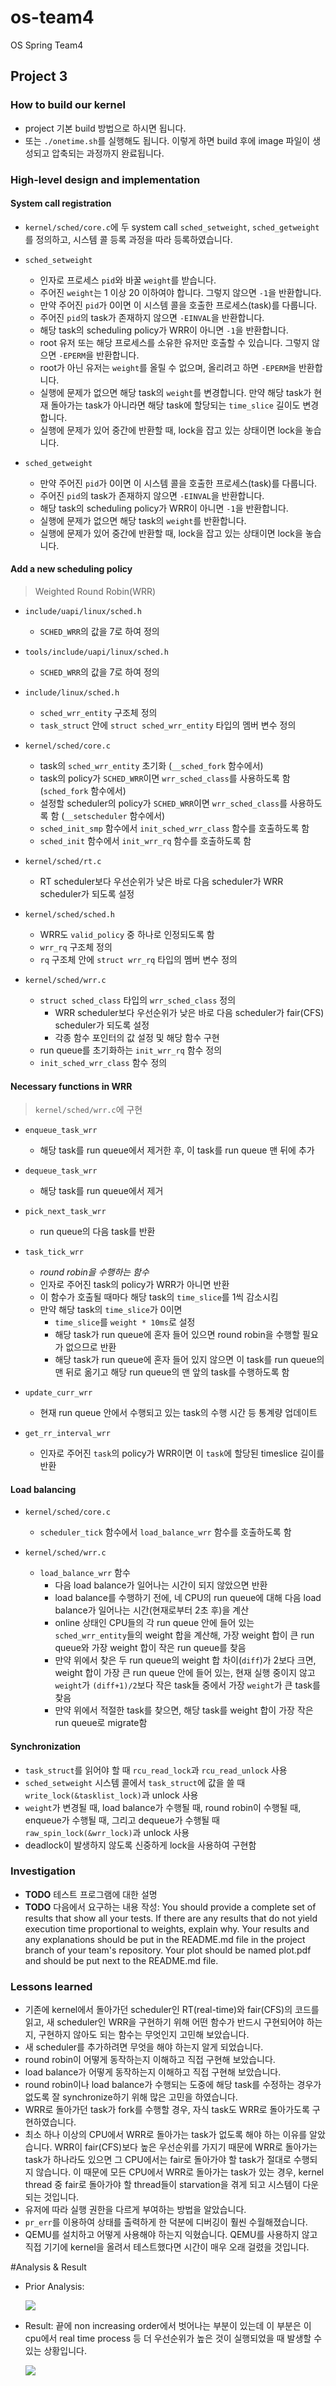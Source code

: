 # os-team4
OS Spring Team4
## Project 3

### How to build our kernel
* project 기본 build 방법으로 하시면 됩니다.
* 또는 `./onetime.sh`를 실행해도 됩니다. 이렇게 하면 build 후에 image 파일이 생성되고 압축되는 과정까지 완료됩니다.

### High-level design and implementation
#### System call registration
* `kernel/sched/core.c`에 두 system call `sched_setweight`, `sched_getweight`를 정의하고, 시스템 콜 등록 과정을 따라 등록하였습니다.

* `sched_setweight`
  * 인자로 프로세스 `pid`와 바꿀 `weight`를 받습니다. 
  * 주어진 `weight`는 1 이상 20 이하여야 합니다. 그렇지 않으면 `-1`을 반환합니다.
  * 만약 주어진 `pid`가 0이면 이 시스템 콜을 호출한 프로세스(task)를 다룹니다.
  * 주어진 `pid`의 task가 존재하지 않으면 `-EINVAL`을 반환합니다.
  * 해당 task의 scheduling policy가 WRR이 아니면 `-1`을 반환합니다.
  * root 유저 또는 해당 프로세스를 소유한 유저만 호출할 수 있습니다. 그렇지 않으면 `-EPERM`을 반환합니다.
  * root가 아닌 유저는 `weight`를 올릴 수 없으며, 올리려고 하면 `-EPERM`을 반환합니다.
  * 실행에 문제가 없으면 해당 task의 `weight`를 변경합니다. 만약 해당 task가 현재 돌아가는 task가 아니라면 해당 task에 할당되는 `time_slice` 길이도 변경합니다.
  * 실행에 문제가 있어 중간에 반환할 때, lock을 잡고 있는 상태이면 lock을 놓습니다.

* `sched_getweight`
  * 만약 주어진 `pid`가 0이면 이 시스템 콜을 호출한 프로세스(task)를 다룹니다.
  * 주어진 `pid`의 task가 존재하지 않으면 `-EINVAL`을 반환합니다.
  * 해당 task의 scheduling policy가 WRR이 아니면 `-1`을 반환합니다.
  * 실행에 문제가 없으면 해당 task의 `weight`를 반환합니다.
  * 실행에 문제가 있어 중간에 반환할 때, lock을 잡고 있는 상태이면 lock을 놓습니다.

#### Add a new scheduling policy
> Weighted Round Robin(WRR)

* `include/uapi/linux/sched.h`
  * `SCHED_WRR`의 값을 7로 하여 정의

* `tools/include/uapi/linux/sched.h`
  * `SCHED_WRR`의 값을 7로 하여 정의

* `include/linux/sched.h`
  * `sched_wrr_entity` 구조체 정의
  * `task_struct` 안에 `struct sched_wrr_entity` 타입의 멤버 변수 정의

* `kernel/sched/core.c`
  * task의 `sched_wrr_entity` 초기화 (`__sched_fork` 함수에서)
  * task의 policy가 `SCHED_WRR`이면 `wrr_sched_class`를 사용하도록 함 (`sched_fork` 함수에서)
  * 설정할 scheduler의 policy가 `SCHED_WRR`이면 `wrr_sched_class`를 사용하도록 함 (`__setscheduler` 함수에서)
  * `sched_init_smp` 함수에서 `init_sched_wrr_class` 함수를 호출하도록 함
  * `sched_init` 함수에서 `init_wrr_rq` 함수를 호출하도록 함

* `kernel/sched/rt.c`
  * RT scheduler보다 우선순위가 낮은 바로 다음 scheduler가 WRR scheduler가 되도록 설정

* `kernel/sched/sched.h`
  * WRR도 `valid_policy` 중 하나로 인정되도록 함
  * `wrr_rq` 구조체 정의
  * `rq` 구조체 안에 `struct wrr_rq` 타입의 멤버 변수 정의

* `kernel/sched/wrr.c`
  * `struct sched_class` 타입의 `wrr_sched_class` 정의
    * WRR scheduler보다 우선순위가 낮은 바로 다음 scheduler가 fair(CFS) scheduler가 되도록 설정
    * 각종 함수 포인터의 값 설정 및 해당 함수 구현
  * run queue를 초기화하는 `init_wrr_rq` 함수 정의
  * `init_sched_wrr_class` 함수 정의

#### Necessary functions in WRR
> `kernel/sched/wrr.c`에 구현

* `enqueue_task_wrr`
  * 해당 task를 run queue에서 제거한 후, 이 task를 run queue 맨 뒤에 추가

* `dequeue_task_wrr`
  * 해당 task를 run queue에서 제거

* `pick_next_task_wrr`
  * run queue의 다음 task를 반환

* `task_tick_wrr`
  * *round robin을 수행하는 함수*
  * 인자로 주어진 task의 policy가 WRR가 아니면 반환
  * 이 함수가 호출될 때마다 해당 task의 `time_slice`를 1씩 감소시킴
  * 만약 해당 task의 `time_slice`가 0이면
    * `time_slice`를 `weight * 10ms`로 설정
    * 해당 task가 run queue에 혼자 들어 있으면 round robin을 수행할 필요가 없으므로 반환
    * 해당 task가 run queue에 혼자 들어 있지 않으면 이 task를 run queue의 맨 뒤로 옮기고 해당 run queue의 맨 앞의 task를 수행하도록 함

* `update_curr_wrr`
  * 현재 run queue 안에서 수행되고 있는 task의 수행 시간 등 통계량 업데이트

* `get_rr_interval_wrr`
  * 인자로 주어진 `task`의 policy가 WRR이면 이 `task`에 할당된 timeslice 길이를 반환

#### Load balancing
* `kernel/sched/core.c`
  * `scheduler_tick` 함수에서 `load_balance_wrr` 함수를 호출하도록 함

* `kernel/sched/wrr.c`
  * `load_balance_wrr` 함수
    * 다음 load balance가 일어나는 시간이 되지 않았으면 반환
    * load balance를 수행하기 전에, 네 CPU의 run queue에 대해 다음 load balance가 일어나는 시간(현재로부터 2초 후)을 계산
    * online 상태인 CPU들의 각 run queue 안에 들어 있는 `sched_wrr_entity`들의 weight 합을 계산해, 가장 weight 합이 큰 run queue와 가장 weight 합이 작은 run queue를 찾음
    * 만약 위에서 찾은 두 run queue의 weight 합 차이(`diff`)가 2보다 크면, weight 합이 가장 큰 run queue 안에 들어 있는, 현재 실행 중이지 않고 `weight`가 `(diff+1)/2`보다 작은 task들 중에서 가장 `weight`가 큰 task를 찾음
    * 만약 위에서 적절한 task를 찾으면, 해당 task를 weight 합이 가장 작은 run queue로 migrate함

#### Synchronization
* `task_struct`를 읽어야 할 때 `rcu_read_lock`과 `rcu_read_unlock` 사용
* `sched_setweight` 시스템 콜에서 `task_struct`에 값을 쓸 때 `write_lock(&tasklist_lock)`과 unlock 사용
* `weight`가 변경될 때, load balance가 수행될 때, round robin이 수행될 때, enqueue가 수행될 때, 그리고 dequeue가 수행될 때 `raw_spin_lock(&wrr_lock)`과 unlock 사용
* deadlock이 발생하지 않도록 신중하게 lock을 사용하여 구현함

### Investigation
* **TODO** 테스트 프로그램에 대한 설명
* **TODO** 다음에서 요구하는 내용 작성:
You should provide a complete set of results that show all your tests. If there are any results that do not yield execution time proportional to weights, explain why. Your results and any explanations should be put in the README.md file in the project branch of your team's repository. Your plot should be named plot.pdf and should be put next to the README.md file.

### Lessons learned
* 기존에 kernel에서 돌아가던 scheduler인 RT(real-time)와 fair(CFS)의 코드를 읽고, 새 scheduler인 WRR을 구현하기 위해 어떤 함수가 반드시 구현되어야 하는지, 구현하지 않아도 되는 함수는 무엇인지 고민해 보았습니다.
* 새 scheduler를 추가하려면 무엇을 해야 하는지 알게 되었습니다.
* round robin이 어떻게 동작하는지 이해하고 직접 구현해 보았습니다.
* load balance가 어떻게 동작하는지 이해하고 직접 구현해 보았습니다.
* round robin이나 load balance가 수행되는 도중에 해당 task를 수정하는 경우가 없도록 잘 synchronize하기 위해 많은 고민을 하였습니다.
* WRR로 돌아가던 task가 fork를 수행할 경우, 자식 task도 WRR로 돌아가도록 구현하였습니다.
* 최소 하나 이상의 CPU에서 WRR로 돌아가는 task가 없도록 해야 하는 이유를 알았습니다. WRR이 fair(CFS)보다 높은 우선순위를 가지기 때문에 WRR로 돌아가는 task가 하나라도 있으면 그 CPU에서는 fair로 돌아가야 할 task가 절대로 수행되지 않습니다. 이 때문에 모든 CPU에서 WRR로 돌아가는 task가 있는 경우, kernel thread 중 fair로 돌아가야 할 thread들이 starvation을 겪게 되고 시스템이 다운되는 것입니다.
* 유저에 따라 실행 권한을 다르게 부여하는 방법을 알았습니다.
* `pr_err`를 이용하여 상태를 출력하게 한 덕분에 디버깅이 훨씬 수월해졌습니다.
* QEMU를 설치하고 어떻게 사용해야 하는지 익혔습니다. QEMU를 사용하지 않고 직접 기기에 kernel을 올려서 테스트했다면 시간이 매우 오래 걸렸을 것입니다.

#Analysis & Result


- Prior Analysis:

    
     ![](./data.png)


- Result: 끝에 non increasing order에서 벗어나는 부분이 있는데 이 부분은 이 cpu에서 real time process 등 더 우선순위가 높은 것이 실행되었을 때 발생할 수 있는 상황입니다.

    ![](./result.png)
